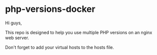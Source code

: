 # php-versions-docker

Hi guys,

This repo is designed to help you use multiple PHP versions on an nginx web server.

Don't forget to add your virtual hosts to the hosts file.

